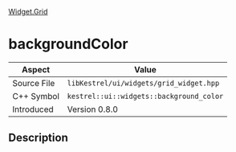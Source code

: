 [Widget.Grid](index.md)
# backgroundColor
| Aspect | Value |
| --- | --- |
| Source File | `libKestrel/ui/widgets/grid_widget.hpp` |
| C++ Symbol | `kestrel::ui::widgets::background_color` |
| Introduced | Version 0.8.0 |
## Description

